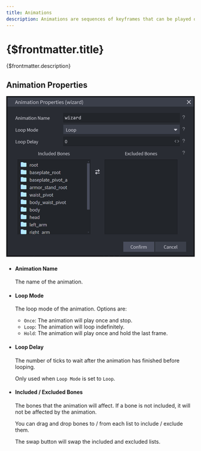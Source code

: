 ```yaml
---
title: Animations
description: Animations are sequences of keyframes that can be played on a Rig Instance to animate it's elements.
---
```


# {$frontmatter.title}

{$frontmatter.description}

## Animation Properties

![animation-properties](/img/steps/animation/1.png)

- #### Animation Name

  The name of the animation.

- #### Loop Mode

  The loop mode of the animation. Options are:

  - `Once`: The animation will play once and stop.
  - `Loop`: The animation will loop indefinitely.
  - `Hold`: The animation will play once and hold the last frame.

- #### Loop Delay

  The number of ticks to wait after the animation has finished before looping.

  Only used when `Loop Mode` is set to `Loop`.

- #### Included / Excluded Bones

  The bones that the animation will affect. If a bone is not included, it will not be affected by the animation.

  You can drag and drop bones to / from each list to include / exclude them.

  The swap button will swap the included and excluded lists.
